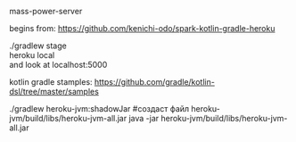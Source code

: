 mass-power-server  
  
begins from: https://github.com/kenichi-odo/spark-kotlin-gradle-heroku  
  
./gradlew stage  
heroku local  
and look at localhost:5000    
  
  
kotlin gradle stamples: https://github.com/gradle/kotlin-dsl/tree/master/samples  
  
  
./gradlew heroku-jvm:shadowJar  #создаст файл heroku-jvm/build/libs/heroku-jvm-all.jar
java -jar heroku-jvm/build/libs/heroku-jvm-all.jar 
